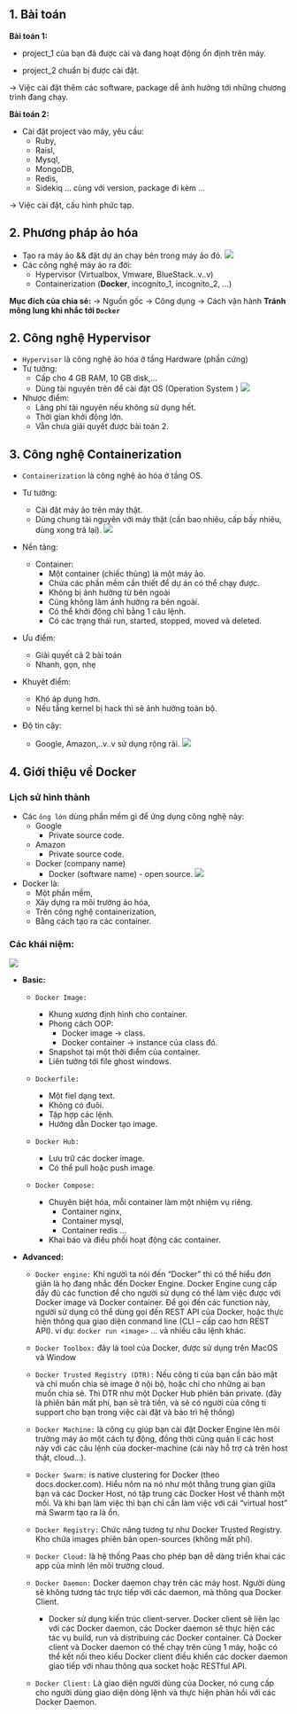 ## 1. Bài toán

**Bài toán 1:**

  + project_1 của bạn đã được cài và đang hoạt động ổn định trên máy.

  + project_2 chuẩn bị được cài đặt.

  -> Việc cài đặt thêm các software, package dễ ảnh hưởng tới những chương trình đang chạy.

**Bài toán 2:**

  + Cài đặt project vào máy, yêu cầu:
    + Ruby,
    + Raisl,
    + Mysql,
    + MongoDB,
    + Redis,
    + Sidekiq ...
  cùng với version, package đi kèm ...

-> Việc cài đặt, cấu hình phức tạp.

## 2. Phương pháp ảo hóa

  + Tạo ra máy ảo && đặt dự án chạy bên trong máy ảo đó.
  ![](https://user-images.githubusercontent.com/49421807/59422554-c6504300-8dfa-11e9-8969-712e254d9952.png)
  + Các công nghệ máy ảo ra đời:
    + Hypervisor (Virtualbox, Vmware, BlueStack..v..v)
    + Containerization (**Docker**, incognito_1, incognito_2, ...)

  **Mục đích của chia sẻ:**
    -> Nguồn gốc
    -> Công dụng
    -> Cách vận hành
  **Tránh mông lung khi nhắc tới `Docker`**

## 2. Công nghệ Hypervisor

+ `Hypervisor` là công nghệ ảo hóa ở tầng Hardware (phần cứng)
+ Tư tưởng:
  + Cấp cho 4 GB RAM, 10 GB disk,...
  + Dùng tài nguyên trên để cài đặt OS (Operation System )
  ![](https://user-images.githubusercontent.com/49421807/59420465-23e29080-8df7-11e9-9188-390eda275f98.png)
+ Nhược điểm:
  + Lãng phí tài nguyên nếu không sử dụng hết.
  + Thời gian khởi động lớn.
  + Vẫn chưa giải quyết được bài toán 2.

## 3. Công nghệ Containerization

  + `Containerization` là công nghệ ảo hóa ở tầng OS.
  + Tư tưởng:
    + Cài đặt máy ảo trên máy thật.
    + Dùng chung tài nguyên với máy thật (cần bao nhiêu, cấp bấy nhiêu, dùng xong trả lại).
    ![](https://user-images.githubusercontent.com/49421807/59420970-05c96000-8df8-11e9-829f-58bda1ca642c.png)
  + Nền tảng:
    + Container:
      + Một container (chiếc thùng) là một máy ảo.
      + Chứa các phần mềm cần thiết để dự án có thể chạy được.
      + Không bị ảnh hưởng từ bên ngoài
      + Cũng không làm ảnh hưởng ra bên ngoài.
      + Có thể  khởi động chỉ bằng 1 câu lệnh.
      + Có các trạng thái run, started, stopped, moved và deleted.

  + Ưu điểm:
    + Giải quyết cả 2 bài toán
    + Nhanh, gọn, nhẹ
  + Khuyêt điểm:
    + Khó áp dụng hơn.
    + Nếu tầng kernel bị hack thì sẽ ảnh hưởng toàn bộ.
  + Độ tin cậy:
    + Google, Amazon,..v..v sử dụng rộng rãi.
  ![](https://user-images.githubusercontent.com/49421807/59021343-d3f34f00-8875-11e9-92e4-4d86fbb3116a.png)

## 4. Giới thiệu về Docker

### Lịch sử hình thành

  + Các `ông lớn` dùng phần mềm gì để ứng dụng công nghệ này:
    + Google
      + Private source code.
    + Amazon
      + Private source code.
    + Docker (company name)
      + Docker (software name) - open source.
      ![](https://camo.githubusercontent.com/e93591edba8c651f251d3b24717097d77d705c34/68747470733a2f2f7669626c6f2e617369612f75706c6f6164732f35623162623362342d663362382d343138332d383533612d6431316630663461343939372e706e67)
  + Docker là:
    + Một phần mềm,
    + Xây dựng ra môi trường ảo hóa,
    + Trên công nghệ containerization,
    + Bằng cách tạo ra các container.


### Các khái niệm:

  ![](https://camo.githubusercontent.com/957fbc8b45fc596089690cb9186100224b270e97/68747470733a2f2f696d616765732e7669626c6f2e617369612f37353164373531322d633965372d343461352d626535362d3662316666393039366164662e706e67)

+ **Basic:**
  + `Docker Image:`
    + Khung xương định hình cho container.
    + Phong cách OOP:
      + Docker image -> class.
      + Docker container -> instance của class đó.
    + Snapshot tại một thời điểm của container.
    + Liên tưởng tới file ghost windows.

  + `Dockerfile:`
    + Một fiel dạng text.
    + Không có đuôi.
    + Tập hợp các lệnh.
    + Hướng dẫn Docker tạo image.

  + `Docker Hub:`
    + Lưu trữ các docker image.
    + Có thể  pull hoặc push image.

  + `Docker Compose:`
    + Chuyên biệt hóa, mỗi container làm một nhiệm vụ riêng.
      + Container nginx,
      + Container mysql,
      + Container redis ...
    + Khai báo và điều phối hoạt động các container.

+ **Advanced:**

  + `Docker engine:` Khi người ta nói đến “Docker” thì có thể hiểu đơn giản là họ đang nhắc đến Docker Engine. Docker Engine cung cấp đầy đủ các function để cho người sử dụng có thể làm việc được với Docker image và  Docker container. Để gọi đến các function này, người sử dụng có thể dùng gọi đến REST API của Docker, hoặc thực hiện thông qua giao diện conmand line (CLI – cấp cao hơn REST API). ví dụ: `docker run <image>` ... và nhiều câu lệnh khác.

  + `Docker Toolbox:` đây là tool của Docker, được sử dụng  trên MacOS và Window

  + `Docker Trusted Registry (DTR):` Nếu công ti của bạn cần bảo mật và chỉ muốn chia sẻ image ở nội bộ, hoặc chỉ cho những ai bạn muốn chia sẻ. Thì DTR như một Docker Hub phiên bản private. (đây là phiên bản mất phí, bạn sẽ trả tiền, và sẽ có người của công ti support cho bạn trong việc cài đặt và bảo trì hệ thống)

  + `Docker Machine:` là công cụ giúp bạn cài đặt Docker Engine lên môi trường máy ảo một cách tự động, đồng thời cũng quản lí các host này với các câu lệnh của docker-machine (cái này hỗ trợ cả trên host thật, cloud…).

  + `Docker Swarm:` is native clustering for Docker (theo docs.docker.com). Hiểu nôm na nó như một thằng trung gian giữa bạn và các Docker Host, nó tập trung các Docker Host về thành một mối. Và khi bạn làm việc thì bạn chỉ cần làm việc với cái “virtual host” mà Swarm tạo ra là ổn.

  + `Docker Registry:` Chức năng tương tự như Docker Trusted Registry. Kho chứa images phiên bản open-sources (không mất phí).

  + `Docker Cloud:` là hệ thống Paas cho phép bạn dễ dàng triển khai các app của mình lên môi trường cloud.

  + `Docker Daemon:` Docker daemon chạy trên các máy host. Người dùng sẽ không tương tác trực tiếp với các daemon, mà thông qua Docker Client.

    + Docker sử dụng kiến trúc client-server. Docker client sẽ liên lạc với các Docker daemon, các Docker daemon sẽ thực hiện các tác vụ build, run và distribuing các Docker container.  Cả Docker client và Docker daemon có thể chạy trên cùng 1 máy, hoặc có thể kết nối theo kiểu Docker client điều khiển các docker daemon giao tiếp với nhau thông qua socket hoặc RESTful API.

  + `Docker Client:` Là giao diện người dùng của Docker, nó cung cấp cho người dùng giao diện dòng lệnh và thực hiện phản hồi với các Docker Daemon.
